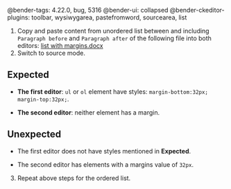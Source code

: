@bender-tags: 4.22.0, bug, 5316
@bender-ui: collapsed
@bender-ckeditor-plugins: toolbar, wysiwygarea, pastefromword, sourcearea, list

1. Copy and paste content from unordered list between and including `Paragraph before` and `Paragraph after` of the following file into both editors:
[list with margins.docx](_assets/list_with_margins.docx)
2. Switch to source mode.

## Expected

* **The first editor**: `ul` or `ol` element have styles: ```margin-bottom:32px; margin-top:32px;```.

* **The second editor**: neither element has a margin.

## Unexpected

* The first editor does not have styles mentioned in **Expected**.

* The second editor has elements with a margins value of `32px`.


3. Repeat above steps for the ordered list.
